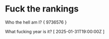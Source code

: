 # Fuck the rankings

Who the hell am I?
{ 9736576 }

What fucking year is it?
[ 2025-01-31T19:00:00Z ]
